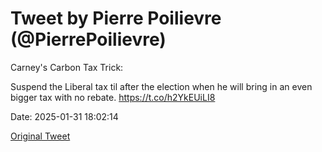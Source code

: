 # Tweet by Pierre Poilievre (@PierrePoilievre)

Carney's Carbon Tax Trick:

Suspend the Liberal tax til after the election when he will bring in an even bigger tax with no rebate. https://t.co/h2YkEUiLI8

Date: 2025-01-31 18:02:14

[Original Tweet](https://x.com/PierrePoilievre/status/1885388133627302152)
